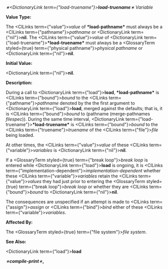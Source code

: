 *∗<DictionaryLink  term={"load-truename"}><b>*load-truename*</b></DictionaryLink>∗ Variable* 



**Value Type:** 



The <ClLinks  term={"value"}><i>value</i></ClLinks> of **\*load-pathname\*** must always be a <ClLinks  term={"pathname"}><i>pathname</i></ClLinks> or <DictionaryLink  term={"nil"}><b>nil</b></DictionaryLink>. The <ClLinks  term={"value"}><i>value</i></ClLinks> of <DictionaryLink  term={"load-truename"}><b>\*load-truename\*</b></DictionaryLink> must always be a <GlossaryTerm styled={true} term={"physical pathname"}><i>physical pathname</i></GlossaryTerm> or <DictionaryLink  term={"nil"}><b>nil</b></DictionaryLink>. 



**Initial Value:** 



<DictionaryLink  term={"nil"}><b>nil</b></DictionaryLink>. 



**Description:** 



During a call to <DictionaryLink  term={"load"}><b>load</b></DictionaryLink>, **\*load-pathname\*** is <ClLinks  term={"bound"}><i>bound</i></ClLinks> to the <ClLinks  term={"pathname"}><i>pathname</i></ClLinks> denoted by the the first argument to <DictionaryLink  term={"load"}><b>load</b></DictionaryLink>, merged against the defaults; that is, it is <ClLinks  term={"bound"}><i>bound</i></ClLinks> to (pathname (merge-pathnames *filespec*)). During the same time interval, <DictionaryLink  term={"load-truename"}><b>\*load-truename\*</b></DictionaryLink> is <ClLinks  term={"bound"}><i>bound</i></ClLinks> to the <ClLinks  term={"truename"}><i>truename</i></ClLinks> of the <ClLinks  term={"file"}><i>file</i></ClLinks> being loaded. 



At other times, the <ClLinks  term={"value"}><i>value</i></ClLinks> of these <ClLinks  term={"variable"}><i>variables</i></ClLinks> is <DictionaryLink  term={"nil"}><b>nil</b></DictionaryLink>. 



If a <GlossaryTerm styled={true} term={"break loop"}><i>break loop</i></GlossaryTerm> is entered while <DictionaryLink  term={"load"}><b>load</b></DictionaryLink> is ongoing, it is <ClLinks  term={"implementation-dependent"}><i>implementation-dependent</i></ClLinks> whether these <ClLinks  term={"variable"}><i>variables</i></ClLinks> retain the <ClLinks  term={"value"}><i>values</i></ClLinks> they had just prior to entering the <GlossaryTerm styled={true} term={"break loop"}><i>break loop</i></GlossaryTerm> or whether they are <ClLinks  term={"bound"}><i>bound</i></ClLinks> to <DictionaryLink  term={"nil"}><b>nil</b></DictionaryLink>. 



The consequences are unspecified if an attempt is made to <ClLinks  term={"assign"}><i>assign</i></ClLinks> or <ClLinks  term={"bind"}><i>bind</i></ClLinks> either of these <ClLinks  term={"variable"}><i>variables</i></ClLinks>. 



**Affected By:** 



The <GlossaryTerm styled={true} term={"file system"}><i>file system</i></GlossaryTerm>. 



**See Also:** 



<DictionaryLink  term={"load"}><b>load</b></DictionaryLink> 



*∗***compile-print***∗***,** 